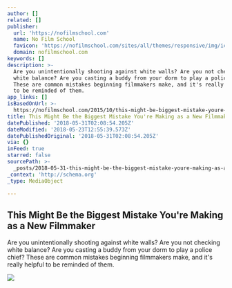 ```yaml
---
author: []
related: []
publisher:
  url: 'https://nofilmschool.com'
  name: No Film School
  favicon: 'https://nofilmschool.com/sites/all/themes/responsive/img/icons/favicon.ico'
  domain: nofilmschool.com
keywords: []
description: >-
  Are you unintentionally shooting against white walls? Are you not checking
  white balance? Are you casting a buddy from your dorm to play a police chief?
  These are common mistakes beginning filmmakers make, and it's really helpful
  to be reminded of them.
app_links: []
isBasedOnUrl: >-
  https://nofilmschool.com/2015/10/this-might-be-biggest-mistake-youre-making-new-filmmaker
title: This Might Be the Biggest Mistake You're Making as a New Filmmaker
datePublished: '2018-05-31T02:08:54.205Z'
dateModified: '2018-05-23T12:55:39.573Z'
datePublishedOriginal: '2018-05-31T02:08:54.205Z'
via: {}
inFeed: true
starred: false
sourcePath: >-
  _posts/2018-05-31-this-might-be-the-biggest-mistake-youre-making-as-a-new-fil.md
_context: 'http://schema.org'
_type: MediaObject

---
```

<article style=""><h1>This Might Be the Biggest Mistake You're Making as a New Filmmaker</h1><p>Are you unintentionally shooting against white walls? Are you not checking white balance? Are you casting a buddy from your dorm to play a police chief? These are common mistakes beginning filmmakers make, and it's really helpful to be reminded of them.</p><img src="https://nofilmschool.com/sites/default/files/styles/facebook/public/broken_camera_0.jpg?itok=lTKrNjQa" /></article>